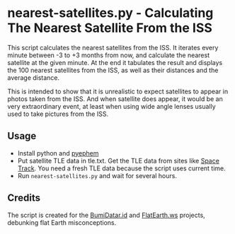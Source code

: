 nearest-satellites.py - Calculating The Nearest Satellite From the ISS
======================================================================

This script calculates the nearest satellites from the ISS. It iterates
every minute between -3 to +3 months from now, and calculate the
nearest satellite at the given minute. At the end it tabulates the result
and displays the 100 nearest satellites from the ISS, as well as their
distances and the average distance.

This is intended to show that it is unrealistic to expect satellites
to appear in photos taken from the ISS. And when satellite does appear, it
would be an very extraordinary event, at least when using wide angle lenses
usually used to take pictures from the ISS.

## Usage

* Install python and [pyephem](http://rhodesmill.org/pyephem/)
* Put satellite TLE data in tle.txt. Get the TLE data from sites like [Space Track](https://www.space-track.org/). You need a fresh TLE data because the script uses current time.
* Run `nearest-satellites.py` and wait for several hours.

## Credits

The script is created for the [BumiDatar.id](https://bumidatar.id) and [FlatEarth.ws](https://flatearth.ws) projects, debunking flat Earth misconceptions.